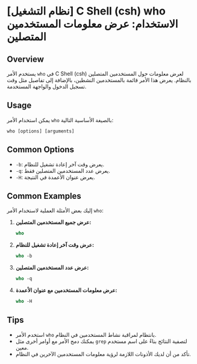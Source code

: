 # [نظام التشغيل] C Shell (csh) who الاستخدام: عرض معلومات المستخدمين المتصلين

## Overview
يستخدم الأمر `who` في C Shell (csh) لعرض معلومات حول المستخدمين المتصلين بالنظام. يعرض هذا الأمر قائمة بالمستخدمين النشطين، بالإضافة إلى تفاصيل مثل وقت تسجيل الدخول والواجهة المستخدمة.

## Usage
يمكن استخدام الأمر `who` بالصيغة الأساسية التالية:

```
who [options] [arguments]
```

## Common Options
- `-b`: يعرض وقت آخر إعادة تشغيل للنظام.
- `-q`: يعرض عدد المستخدمين المتصلين فقط.
- `-H`: يعرض عنوان الأعمدة في النتيجة.

## Common Examples
إليك بعض الأمثلة العملية لاستخدام الأمر `who`:

1. **عرض جميع المستخدمين المتصلين:**
   ```csh
   who
   ```

2. **عرض وقت آخر إعادة تشغيل للنظام:**
   ```csh
   who -b
   ```

3. **عرض عدد المستخدمين المتصلين:**
   ```csh
   who -q
   ```

4. **عرض معلومات المستخدمين مع عنوان الأعمدة:**
   ```csh
   who -H
   ```

## Tips
- استخدم الأمر `who` بانتظام لمراقبة نشاط المستخدمين في النظام.
- يمكنك دمج الأمر مع أوامر أخرى مثل `grep` لتصفية النتائج بناءً على اسم مستخدم معين.
- تأكد من أن لديك الأذونات اللازمة لرؤية معلومات المستخدمين الآخرين في النظام.